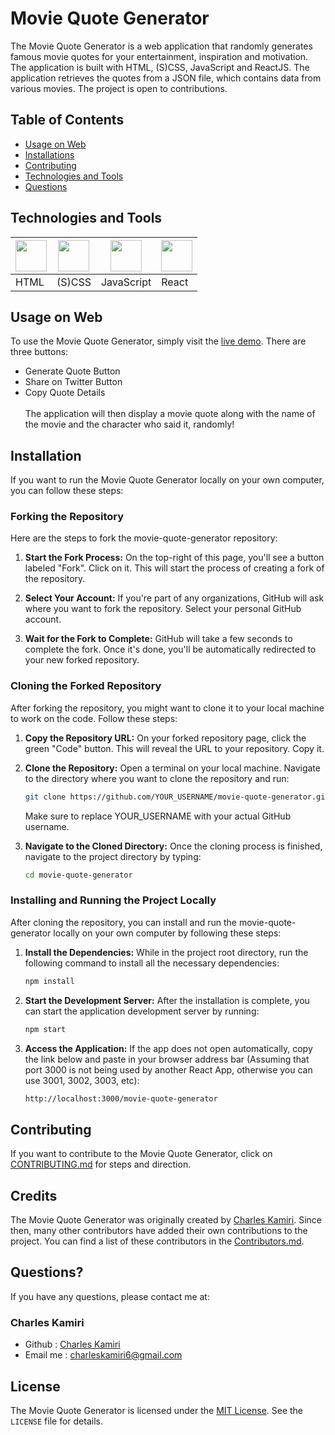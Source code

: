 # Movie Quote Generator

The Movie Quote Generator is a web application that randomly generates famous movie quotes for your entertainment, inspiration and motivation. The application is built with HTML, (S)CSS, JavaScript and ReactJS. The application retrieves the quotes from a JSON file, which contains data from various movies. The project is open to contributions.

## Table of Contents

- [Usage on Web](#usage-on-web)
- [Installations](#installation)
- [Contributing](#contributing)
- [Technologies and Tools](#technologies-and-tools)
- [Questions](#questions)

## Technologies and Tools

| <img src="https://cdn-icons-png.flaticon.com/512/5968/5968267.png" width="50" height="50"> | <img src="https://sass-lang.com/assets/img/styleguide/seal-color-aef0354c.png" width="50" height="50"> | <img src="https://raw.githubusercontent.com/jsx-ir/logo/master/jsx.png" width="50" height="50"> | <img src="https://upload.wikimedia.org/wikipedia/commons/thumb/a/a7/React-icon.svg/2300px-React-icon.svg.png" width="50" height="50"> |
| ------------------------------------------------------------------------------------------ | ------------------------------------------------------------------------------------------------------ | ----------------------------------------------------------------------------------------------- | ------------------------------------------------------------------------------------------------------------------------------------- |
| HTML                                                                                       | (S)CSS                                                                                                 | JavaScript                                                                                      | React                                                                                                                                 |

## Usage on Web

To use the Movie Quote Generator, simply visit the [live demo](https://kamiri-charles.github.io/movie-quote-generator/). There are three buttons:

- Generate Quote Button
- Share on Twitter Button
- Copy Quote Details <br /><br />
  The application will then display a movie quote along with the name of the movie and the character who said it, randomly!

## Installation

If you want to run the Movie Quote Generator locally on your own computer, you can follow these steps:

### Forking the Repository

Here are the steps to fork the movie-quote-generator repository:

1. **Start the Fork Process:** On the top-right of this page, you'll see a button labeled "Fork". Click on it. This will start the process of creating a fork of the repository.

2. **Select Your Account:** If you're part of any organizations, GitHub will ask where you want to fork the repository. Select your personal GitHub account.

3. **Wait for the Fork to Complete:** GitHub will take a few seconds to complete the fork. Once it's done, you'll be automatically redirected to your new forked repository.

### Cloning the Forked Repository

After forking the repository, you might want to clone it to your local machine to work on the code. Follow these steps:

1. **Copy the Repository URL:** On your forked repository page, click the green "Code" button. This will reveal the URL to your repository. Copy it.

2. **Clone the Repository:** Open a terminal on your local machine. Navigate to the directory where you want to clone the repository and run:

   ```sh
   git clone https://github.com/YOUR_USERNAME/movie-quote-generator.git
   ```

   Make sure to replace YOUR_USERNAME with your actual GitHub username.

3. **Navigate to the Cloned Directory:** Once the cloning process is finished, navigate to the project directory by typing:

   ```sh
   cd movie-quote-generator
   ```

### Installing and Running the Project Locally

After cloning the repository, you can install and run the movie-quote-generator locally on your own computer by following these steps:

1. **Install the Dependencies:** While in the project root directory, run the following command to install all the necessary dependencies:

   ```sh
   npm install
   ```

2. **Start the Development Server:** After the installation is complete, you can start the application development server by running:

   ```sh
   npm start
   ```

3. **Access the Application:** If the app does not open automatically, copy the link below and paste in your browser address bar (Assuming that port 3000 is not being used by another React App, otherwise you can use 3001, 3002, 3003, etc):

   ```sh
   http://localhost:3000/movie-quote-generator
   ```

## Contributing

If you want to contribute to the Movie Quote Generator, click on [CONTRIBUTING.md](https://github.com/Otavie/movie-quote-generator/blob/master/CONTRIBUTING.md) for steps and direction.

## Credits

The Movie Quote Generator was originally created by [Charles Kamiri](https://github.com/kamiri-charles). Since then, many other contributors have added their own contributions to the project. You can find a list of these contributors in the [Contributors.md](https://github.com/Otavie/movie-quote-generator/blob/master/Contributors.md).

## Questions?

If you have any questions, please contact me at:

### Charles Kamiri

- Github : [Charles Kamiri](https://github.com/kamiri-charles)
- Email me : [charleskamiri6@gmail.com](mailto:charleskamiri6@gmail.com)

## License

The Movie Quote Generator is licensed under the [MIT License](https://opensource.org/licenses/MIT). See the `LICENSE` file for details.
